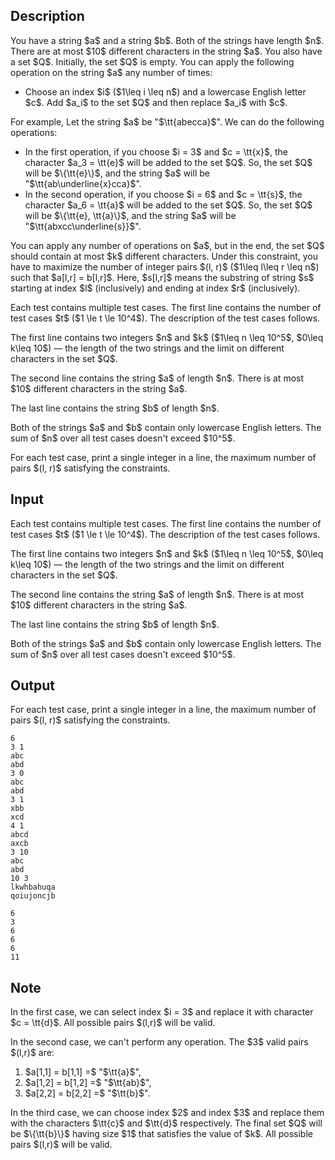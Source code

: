 ## Description

<div><p>You have a string $a$ and a string $b$. Both of the strings have length $n$. There are <span class="tex-font-style-bf">at most $10$ different characters</span> in the string $a$. You also have a set $Q$. Initially, the set $Q$ is empty. You can apply the following operation on the string $a$ any number of times:</p><ul> <li> Choose an index $i$ ($1\leq i \leq n$) and a lowercase English letter $c$. Add $a_i$ to the set $Q$ and then replace $a_i$ with $c$. </li></ul><p>For example, Let the string $a$ be "$\tt{abecca}$". We can do the following operations: </p><ul> <li> In the first operation, if you choose $i = 3$ and $c = \tt{x}$, the character $a_3 = \tt{e}$ will be added to the set $Q$. So, the set $Q$ will be $\{\tt{e}\}$, and the string $a$ will be "$\tt{ab\underline{x}cca}$".</li><li> In the second operation, if you choose $i = 6$ and $c = \tt{s}$, the character $a_6 = \tt{a}$ will be added to the set $Q$. So, the set $Q$ will be $\{\tt{e}, \tt{a}\}$, and the string $a$ will be "$\tt{abxcc\underline{s}}$". </li></ul><p>You can apply any number of operations on $a$, but in the end, the set $Q$ should contain <span class="tex-font-style-bf">at most $k$ different characters</span>. Under this constraint, you have to maximize the number of integer pairs $(l, r)$ ($1\leq l\leq r \leq n$) such that $a[l,r] = b[l,r]$. Here, $s[l,r]$ means the substring of string $s$ starting at index $l$ (inclusively) and ending at index $r$ (inclusively).</p></div><div class="input-specification"><p>Each test contains multiple test cases. The first line contains the number of test cases $t$ ($1 \le t \le 10^4$). The description of the test cases follows.</p><p>The first line contains two integers $n$ and $k$ ($1\leq n \leq 10^5$, $0\leq k\leq 10$)&nbsp;— the length of the two strings and the limit on different characters in the set $Q$. </p><p>The second line contains the string $a$ of length $n$. There is <span class="tex-font-style-bf">at most $10$ different characters</span> in the string $a$.</p><p>The last line contains the string $b$ of length $n$. </p><p>Both of the strings $a$ and $b$ contain only lowercase English letters. The sum of $n$ over all test cases doesn't exceed $10^5$.</p></div><div class="output-specification"><p>For each test case, print a single integer in a line, the maximum number of pairs $(l, r)$ satisfying the constraints.</p></div>

## Input

<p>Each test contains multiple test cases. The first line contains the number of test cases $t$ ($1 \le t \le 10^4$). The description of the test cases follows.</p><p>The first line contains two integers $n$ and $k$ ($1\leq n \leq 10^5$, $0\leq k\leq 10$)&nbsp;— the length of the two strings and the limit on different characters in the set $Q$. </p><p>The second line contains the string $a$ of length $n$. There is <span class="tex-font-style-bf">at most $10$ different characters</span> in the string $a$.</p><p>The last line contains the string $b$ of length $n$. </p><p>Both of the strings $a$ and $b$ contain only lowercase English letters. The sum of $n$ over all test cases doesn't exceed $10^5$.</p>

## Output

<p>For each test case, print a single integer in a line, the maximum number of pairs $(l, r)$ satisfying the constraints.</p>





```input1|2,3,4,8,9,10,14,15,16
6
3 1
abc
abd
3 0
abc
abd
3 1
xbb
xcd
4 1
abcd
axcb
3 10
abc
abd
10 3
lkwhbahuqa
qoiujoncjb
```




```output1
6
3
6
6
6
11
```



## Note

<p>In the first case, we can select index $i = 3$ and replace it with character $c = \tt{d}$. All possible pairs $(l,r)$ will be valid.</p><p>In the second case, we can't perform any operation. The $3$ valid pairs $(l,r)$ are: </p><ol> <li> $a[1,1] = b[1,1] =$ "$\tt{a}$", </li><li> $a[1,2] = b[1,2] =$ "$\tt{ab}$", </li><li> $a[2,2] = b[2,2] =$ "$\tt{b}$". </li></ol><p>In the third case, we can choose index $2$ and index $3$ and replace them with the characters $\tt{c}$ and $\tt{d}$ respectively. The final set $Q$ will be $\{\tt{b}\}$ having size $1$ that satisfies the value of $k$. All possible pairs $(l,r)$ will be valid.</p>
